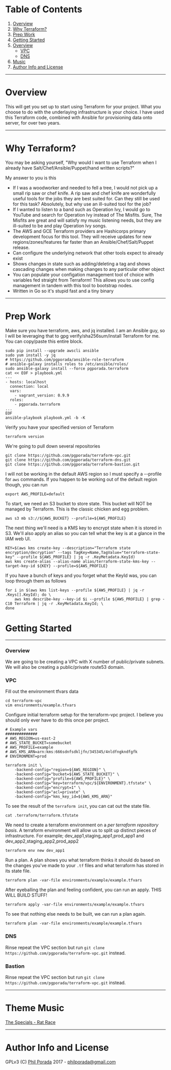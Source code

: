 # Table of Contents
1. [Overview](#overview)
1. [Why Terraform?](#why-terraform)
1. [Prep Work](#prep-work)
1. [Getting Started](#getting-started)
1. [Overview](#overview-1)
    - [VPC](#vpc)
    - [DNS](#dns)
1. [Music](#theme-music)
1. [Author Info and License](#author-info-and-license)

- - - -
# Overview
This will get you set up to start using Terraform for your project. What you choose to do with the underlaying infrastructure is your choice. I have used this Terraform code, combined with Ansible for provisioning data onto server, for over two years.

- - - -
# Why Terraform?
You may be asking yourself, "Why would I want to use Terraform when I already have Salt/Chef/Ansible/Puppet/hand written scripts?"

My answer to you is this

* If I was a woodworker and needed to fell a tree, I would not pick up a small rip saw or chef knife. A rip saw and chef knife are wonderfully useful tools for the jobs they are best suited for. Can they still be used for this task? Absolutely, but why use an ill-suited tool for the job?
* If I wanted to listen to a band such as Operation Ivy, I would go to YouTube and search for Operation Ivy instead of The Misfits. Sure, The Misfits are great and will satisfy my music listening needs, but they are ill-suited to be and play Operation Ivy songs.
* The AWS and GCE Terraform providers are Hashicorps primary development focus for this tool. They will receive updates for new regions/zones/features far faster than an Ansible/Chef/Salt/Puppet release.
* Can configure the underlying network that other tools expect to already exist
* Shows changes in state such as adding/deleting a tag and shows cascading changes when making changes to any particular other object
* You can populate your configation management tool of choice with variables fed straight from Terraform! This allows you to use config management in tandem with this tool to bootstrap nodes.
* Written in Go so it's stupid fast and a tiny binary

- - - -
# Prep Work

Make sure you have terraform, aws, and jq installed. I am an Ansible guy, so I will be leveraging that to gpg verify/sha256sum/install Terraform for me. You can copy/paste this entire block.

    sudo pip install --upgrade awscli ansible
    sudo yum install -y jq
    # https://github.com/pgporada/ansible-role-terraform
    # ansible-galaxy installs roles to /etc/ansible/roles/
    sudo ansible-galaxy install --force pgporada.terraform
    cat << EOF > playbook.yml
    ---
    - hosts: localhost
      connection: local
      vars:
        - vagrant_version: 0.9.9
      roles:
        - pgporada.terraform
    ...
    EOF
    ansible-playbook playbook.yml -b -K

Verify you have your specified version of Terraform

    terraform version

We're going to pull down several repositories

    git clone https://github.com/pgporada/terraform-vpc.git
    git clone https://github.com/pgporada/terraform-dns.git
    git clone https://github.com/pgporada/terraform-bastion.git

I will not be working in the default AWS region so I must specify a --profile for `aws` commands. If you happen to be working out of the default region though, you can run

    export AWS_PROFILE=default

To start, we need an S3 bucket to store state. This bucket will NOT be managed by Terraform. This is the classic chicken and egg problem.

    aws s3 mb s3://${AWS_BUCKET} --profile=${AWS_PROFILE}

The next thing we'll need is a KMS key to encrypt state when it is stored in S3. We'll also apply an alias so you can tell what the key is at a glance in the IAM web UI.

    KEY=$(aws kms create-key --description="Terraform state encryption/decryption" --tags TagKey=Name,TagValue="terraform-state-key" --profile ${AWS_PROFILE} | jq -r .KeyMetadata.KeyId)
    aws kms create-alias --alias-name alias/terraform-state-kms-key --target-key-id ${KEY} --profile=${AWS_PROFILE}

If you have a bunch of keys and you forget what the KeyId was, you can loop through them as follows

    for i in $(aws kms list-keys --profile ${AWS_PROFILE} | jq -r .Keys[].KeyId); do \
        aws kms describe-key --key-id $i --profile ${AWS_PROFILE} | grep -C10 Terraform | jq -r .KeyMetadata.KeyId; \
    done

# Getting Started
- - - -
### Overview
We are going to be creating a VPC with X number of public/private subnets. We will also be creating a public/private route53 domain.

### VPC
Fill out the environment tfvars data

    cd terraform-vpc
    vim environments/example.tfvars

Configure initial terraform setup for the terraform-vpc project. I believe you should only ever have to do this once per project.

    # Example vars
    ##############
    # AWS_REGION=us-east-2
    # AWS_STATE_BUCKET=somebucket
    # AWS_PROFILE=example
    # AWS_KMS_ARN=arn:kms:666sdnfsdkljfn/345345/4nldfngkndfgfk
    # ENVIRONMENT=prod

    terraform init \
        -backend-config="region=${AWS_REGION}" \
        -backend-config="bucket=${AWS_STATE_BUCKET}" \
        -backend-config="profile=${AWS_PROFILE}" \
        -backend-config="key=terraform/vpc/${ENVIRONMENT}.tfstate" \
        -backend-config="encrypt=1" \
        -backend-config="acl=private" \
        -backend-config="kms_key_id=${AWS_KMS_ARN}"

To see the result of the `terraform init`, you can cat out the state file.

    cat .terraform/terraform.tfstate

We need to create a terraform environment on a _per terraform repository basis_. A terraform environment will allow us to split up distinct pieces of infrastructure. For example; dev_app1,staging_app1,prod_app1 and dev_app2,staging_app2,prod_app2

    terraform env new dev_app1

Run a plan. A plan shows you what terraform thinks it should do based on the changes you've made to your `.tf` files and what terraform has stored in its state file.

    terraform plan -var-file environments/example/example.tfvars

After eyeballing the plan and feeling confident, you can run an apply. THIS WILL BUILD STUFF!

    terraform apply -var-file environments/example/example.tfvars

To see that nothing else needs to be built, we can run a plan again.

    terraform plan -var-file environments/example/example.tfvars

### DNS

Rinse repeat the VPC section but run `git clone https://github.com/pgporada/terraform-vpc.git` instead.

### Bastion

Rinse repeat the VPC section but run `git clone https://github.com/pgporada/terraform-vpc.git` instead.

- - - -
# Theme Music
[The Specials - Rat Race](https://www.youtube.com/watch?v=AmkMEoVb6rA)

- - - -
# Author Info and License
GPLv3
(C) [Phil Porada](https://philporada.com) 2017 - philporada@gmail.com
